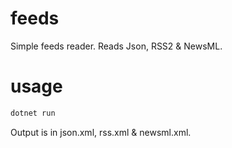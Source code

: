 # feeds
Simple feeds reader. Reads Json, RSS2 & NewsML.

# usage
```bash
dotnet run
```

Output is in json.xml, rss.xml & newsml.xml.
